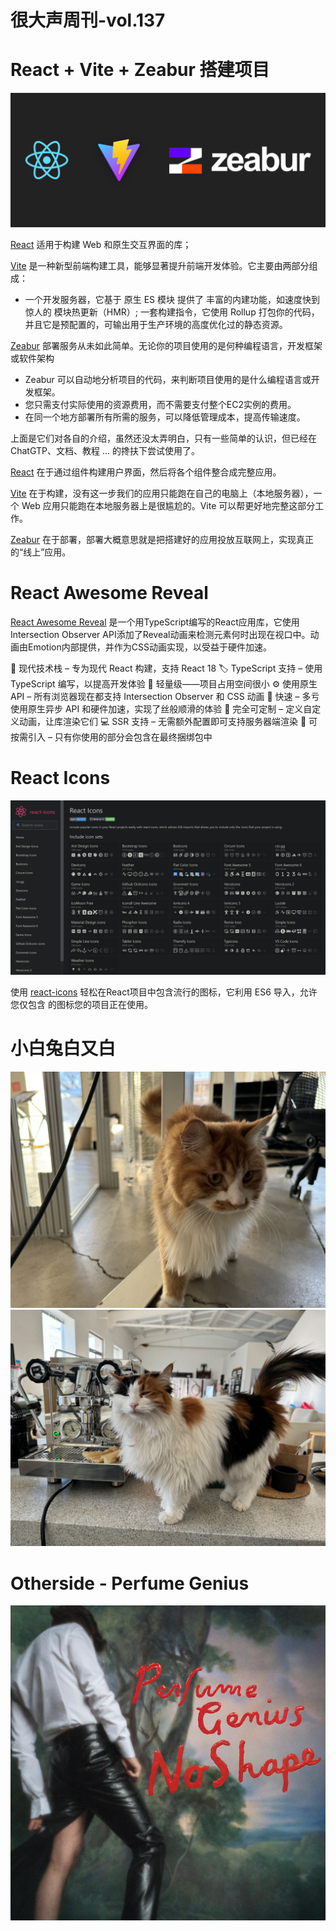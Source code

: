 # 很大声周刊-vol.137

# React + Vite + Zeabur 搭建项目
![Alt text](1222.png)

[React](https://zh-hans.react.dev/) 适用于构建 Web 和原生交互界面的库；

[Vite](https://cn.vitejs.dev/) 是一种新型前端构建工具，能够显著提升前端开发体验。它主要由两部分组成：
- 一个开发服务器，它基于 原生 ES 模块 提供了 丰富的内建功能，如速度快到惊人的 模块热更新（HMR）;
一套构建指令，它使用 Rollup 打包你的代码，并且它是预配置的，可输出用于生产环境的高度优化过的静态资源。

[Zeabur](https://zeabur.com/zh-CN) 部署服务从未如此简单。无论你的项目使用的是何种编程语言，开发框架或软件架构
- Zeabur 可以自动地分析项目的代码，来判断项目使用的是什么编程语言或开发框架。
- 您只需支付实际使用的资源费用，而不需要支付整个EC2实例的费用。
- 在同一个地方部署所有所需的服务，可以降低管理成本，提高传输速度。

上面是它们对各自的介绍，虽然还没太弄明白，只有一些简单的认识，但已经在 ChatGTP、文档、教程 ... 的搀扶下尝试使用了。

[React](https://zh-hans.react.dev/)  在于通过组件构建用户界面，然后将各个组件整合成完整应用。

[Vite](https://cn.vitejs.dev/) 在于构建，没有这一步我们的应用只能跑在自己的电脑上（本地服务器），一个 Web 应用只能跑在本地服务器上是很尴尬的。Vite 可以帮更好地完整这部分工作。

[Zeabur](https://zeabur.com/zh-CN) 在于部署，部署大概意思就是把搭建好的应用投放互联网上，实现真正的“线上”应用。

# React Awesome Reveal
[React Awesome Reveal](https://github.com/morellodev/react-awesome-reveal?tab=readme-ov-file#features) 是一个用TypeScript编写的React应用库，它使用Intersection Observer API添加了Reveal动画来检测元素何时出现在视口中。动画由Emotion内部提供，并作为CSS动画实现，以受益于硬件加速。

🎁 现代技术栈 – 专为现代 React 构建，支持 React 18
🏷  TypeScript 支持 – 使用 TypeScript 编写，以提高开发体验
🍃 轻量级——项目占用空间很小
⚙️ 使用原生 API – 所有浏览器现在都支持 Intersection Observer 和 CSS 动画
🚀 快速 – 多亏使用原生异步 API 和硬件加速，实现了丝般顺滑的体验
💅 完全可定制 – 定义自定义动画，让库渲染它们
💻 SSR 支持 – 无需额外配置即可支持服务器端渲染
🌳 可按需引入 – 只有你使用的部分会包含在最终捆绑包中

# React Icons
![Alt text](image-44.png)

使用 [react-icons](https://react-icons.github.io/react-icons/) 轻松在React项目中包含流行的图标，它利用 ES6 导入，允许您仅包含 的图标您的项目正在使用。

# 小白兔白又白
![Alt text](%E5%BE%AE%E4%BF%A1%E5%9B%BE%E7%89%87_20231224142101.jpg) 
![Alt text](%E5%BE%AE%E4%BF%A1%E5%9B%BE%E7%89%87_20231224142104.jpg)

# Otherside - Perfume Genius
![Alt text](image-45.png)